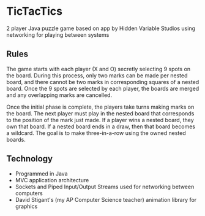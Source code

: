 # TicTacTics
2 player Java puzzle game based on app by Hidden Variable Studios using networking for playing between systems

## Rules
The game starts with each player (X and O) secretly selecting 9 spots on the board. During this process, only two marks can be made per nested board, and there cannot be two marks in corresponding squares of a nested board. Once the 9 spots are selected by each player, the boards are merged and any overlapping marks are cancelled. 

Once the initial phase is complete, the players take turns making marks on the board. The next player must play in the nested board that corresponds to the position of the mark just made. If a player wins a nested board, they own that board. If a nested board ends in a draw, then that board becomes a wildcard. The goal is to make three-in-a-row using the owned nested boards.

## Technology
- Programmed in Java
- MVC application architecture
- Sockets and Piped Input/Output Streams used for networking between computers
- David Stigant's (my AP Computer Science teacher) animation library for graphics
